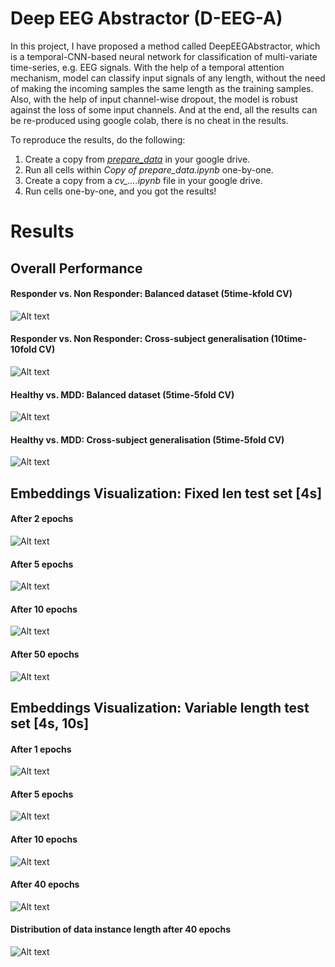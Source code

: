 # Deep EEG Abstractor (D-EEG-A)

In this project, I have proposed a method called DeepEEGAbstractor, which is a temporal-CNN-based neural network for classification of multi-variate time-series, e.g. EEG signals. With the help of a temporal attention mechanism, model can classify input signals of any length, without the need of making the incoming samples the same length as the training samples. Also, with the help of input channel-wise dropout, the model is robust against the loss of some input channels. And at the end, all the results can be re-produced using google colab, there is no cheat in the results.



To reproduce the results, do the following:
1. Create a copy from [*prepare_data*](https://github.com/iamsoroush/DeepEEGAbstractor/blob/master/prepare_data.ipynb) in your google drive.
2. Run all cells within *Copy of prepare_data.ipynb* one-by-one.
2. Create a copy from a *cv_....ipynb* file in your google drive.
4. Run cells one-by-one, and you got the results!


# Results
## Overall Performance
#### Responder vs. Non Responder: Balanced dataset (5time-kfold CV)
![Alt text](https://github.com/iamsoroush/DeepEEGAbstractor/blob/master/results/balanced-rnr.bmp)

#### Responder vs. Non Responder: Cross-subject generalisation (10time-10fold CV)
![Alt text](https://github.com/iamsoroush/DeepEEGAbstractor/blob/master/results/cs-rnr.bmp)

#### Healthy vs. MDD: Balanced dataset (5time-5fold CV)
![Alt text](https://github.com/iamsoroush/DeepEEGAbstractor/blob/master/results/balanced-hmdd.bmp)

#### Healthy vs. MDD: Cross-subject generalisation (5time-5fold CV)
![Alt text](https://github.com/iamsoroush/DeepEEGAbstractor/blob/master/results/cs-hmdd.bmp)


## Embeddings Visualization: Fixed len test set [4s]
#### After 2 epochs
![Alt text](https://github.com/iamsoroush/DeepEEGAbstractor/blob/master/results/rnr-2epochs-balanced-fixed4s.gif)

#### After 5 epochs
![Alt text](https://github.com/iamsoroush/DeepEEGAbstractor/blob/master/results/rnr-5epochs-balanced-fixed4s.gif)

#### After 10 epochs
![Alt text](https://github.com/iamsoroush/DeepEEGAbstractor/blob/master/results/rnr-10epochs-balanced-fixed4s.gif)

#### After 50 epochs
![Alt text](https://github.com/iamsoroush/DeepEEGAbstractor/blob/master/results/rnr-50epochs-balanced-fixed4s.gif)

## Embeddings Visualization: Variable length test set [4s, 10s]
#### After 1 epochs
![Alt text](https://github.com/iamsoroush/DeepEEGAbstractor/blob/master/results/varlen-epoch1.gif)

#### After 5 epochs
![Alt text](https://github.com/iamsoroush/DeepEEGAbstractor/blob/master/results/varlen-epoch5.gif)

#### After 10 epochs
![Alt text](https://github.com/iamsoroush/DeepEEGAbstractor/blob/master/results/varlen-epoch10.gif)

#### After 40 epochs
![Alt text](https://github.com/iamsoroush/DeepEEGAbstractor/blob/master/results/varlen-epoch40.gif)

#### Distribution of data instance length after 40 epochs
![Alt text](https://github.com/iamsoroush/DeepEEGAbstractor/blob/master/results/durations-epoch50.gif)

